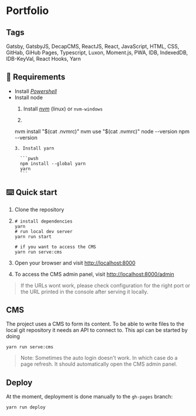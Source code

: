 # Portfolio


## Tags

<!-- Languages, Frameworks, Libraries, Hosting Platforms, CI/CD, IaC, Scripting languages -->

Gatsby, GatsbyJS, DecapCMS, ReactJS, React, JavaScript, HTML, CSS,
GitHab, GiHub Pages, Typescript, Luxon, Moment.js, PWA, IDB,
IndexedDB, IDB-KeyVal, React Hooks, Yarn 

## 🍎 Requirements

- Install _[Powershell][pwsh-installation]_
- Install node
    1. Install _[nvm]_ (linux) or `nvm-windows`

    2. ```pwsh
     nvm install "$(cat .nvmrc)"
     nvm use "$(cat .nvmrc)"
     node --version
     npm --version
     ```
    3. Install yarn

       ```pwsh
       npm install --global yarn
       yarn
       ```

[pwsh-installation]: https://learn.microsoft.com/de-de/powershell/scripting/install/installing-powershell?view=powershell-7.5
[nvm]: https://github.com/nvm-sh/nvm
[nvm-windows]: https://github.com/coreybutler/nvm-windows


## ⌨️ Quick start

1. Clone the repository
1. ```pwsh
   # install dependencies
   yarn
   # run local dev server
   yarn run start

   # if you want to access the CMS
   yarn run serve:cms
   ```

1. Open your browser and visit <http://localhost:8000>
1. To access the CMS admin panel, visit <http://localhost:8000/admin>

> If the URLs wont work, please check configuration for the right port or the URL printed in the console after serving
> it locally.

## CMS

The project uses a CMS to form its content. To be able to write files to the local git repository
it needs an API to connect to. This api can be started by doing 

```pwsh
yarn run serve:cms
```

> Note: Sometimes the auto login doesn't work. In which case do a page refresh.
> It should automatically open the CMS admin panel.

## Deploy

At the moment, deployment is done manually to the `gh-pages` branch:

```pwsh
yarn run deploy
```
